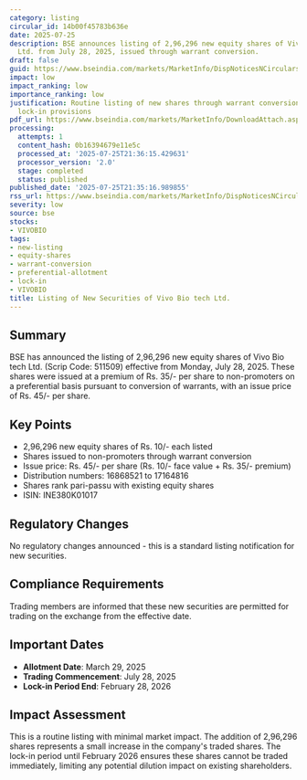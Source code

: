 ```yaml
---
category: listing
circular_id: 14b00f45783b636e
date: 2025-07-25
description: BSE announces listing of 2,96,296 new equity shares of Vivo Bio tech
  Ltd. from July 28, 2025, issued through warrant conversion.
draft: false
guid: https://www.bseindia.com/markets/MarketInfo/DispNoticesNCirculars.aspx?Noticeid={4994798B-4B6B-4D37-B34E-808854E2EDAE}&noticeno=20250725-16&dt=07/25/2025&icount=16&totcount=69&flag=0
impact: low
impact_ranking: low
importance_ranking: low
justification: Routine listing of new shares through warrant conversion with standard
  lock-in provisions
pdf_url: https://www.bseindia.com/markets/MarketInfo/DownloadAttach.aspx?id=20250725-16&attachedId=
processing:
  attempts: 1
  content_hash: 0b16394679e11e5c
  processed_at: '2025-07-25T21:36:15.429631'
  processor_version: '2.0'
  stage: completed
  status: published
published_date: '2025-07-25T21:35:16.989855'
rss_url: https://www.bseindia.com/markets/MarketInfo/DispNoticesNCirculars.aspx?Noticeid={4994798B-4B6B-4D37-B34E-808854E2EDAE}&noticeno=20250725-16&dt=07/25/2025&icount=16&totcount=69&flag=0
severity: low
source: bse
stocks:
- VIVOBIO
tags:
- new-listing
- equity-shares
- warrant-conversion
- preferential-allotment
- lock-in
- VIVOBIO
title: Listing of New Securities of Vivo Bio tech Ltd.
---
```


## Summary

BSE has announced the listing of 2,96,296 new equity shares of Vivo Bio tech Ltd. (Scrip Code: 511509) effective from Monday, July 28, 2025. These shares were issued at a premium of Rs. 35/- per share to non-promoters on a preferential basis pursuant to conversion of warrants, with an issue price of Rs. 45/- per share.

## Key Points

- 2,96,296 new equity shares of Rs. 10/- each listed
- Shares issued to non-promoters through warrant conversion
- Issue price: Rs. 45/- per share (Rs. 10/- face value + Rs. 35/- premium)
- Distribution numbers: 16868521 to 17164816
- Shares rank pari-passu with existing equity shares
- ISIN: INE380K01017

## Regulatory Changes

No regulatory changes announced - this is a standard listing notification for new securities.

## Compliance Requirements

Trading members are informed that these new securities are permitted for trading on the exchange from the effective date.

## Important Dates

- **Allotment Date**: March 29, 2025
- **Trading Commencement**: July 28, 2025
- **Lock-in Period End**: February 28, 2026

## Impact Assessment

This is a routine listing with minimal market impact. The addition of 2,96,296 shares represents a small increase in the company's traded shares. The lock-in period until February 2026 ensures these shares cannot be traded immediately, limiting any potential dilution impact on existing shareholders.